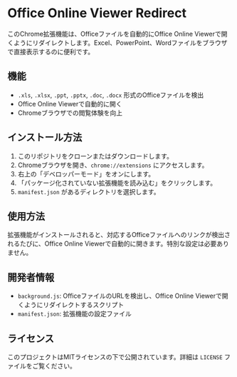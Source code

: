# Office Online Viewer Redirect

このChrome拡張機能は、Officeファイルを自動的にOffice Online Viewerで開くようにリダイレクトします。Excel、PowerPoint、Wordファイルをブラウザで直接表示するのに便利です。

## 機能

- `.xls`, `.xlsx`, `.ppt`, `.pptx`, `.doc`, `.docx` 形式のOfficeファイルを検出
- Office Online Viewerで自動的に開く
- Chromeブラウザでの閲覧体験を向上

## インストール方法

1. このリポジトリをクローンまたはダウンロードします。
2. Chromeブラウザを開き、`chrome://extensions` にアクセスします。
3. 右上の「デベロッパーモード」をオンにします。
4. 「パッケージ化されていない拡張機能を読み込む」をクリックします。
5. `manifest.json` があるディレクトリを選択します。

## 使用方法

拡張機能がインストールされると、対応するOfficeファイルへのリンクが検出されるたびに、Office Online Viewerで自動的に開きます。特別な設定は必要ありません。

## 開発者情報

- `background.js`: OfficeファイルのURLを検出し、Office Online Viewerで開くようにリダイレクトするスクリプト
- `manifest.json`: 拡張機能の設定ファイル

## ライセンス

このプロジェクトはMITライセンスの下で公開されています。詳細は `LICENSE` ファイルをご覧ください。
